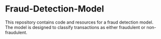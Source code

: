 # Fraud-Detection-Model
This repository contains code and resources for a fraud detection model. The model is designed to classify transactions as either fraudulent or non-fraudulent.
